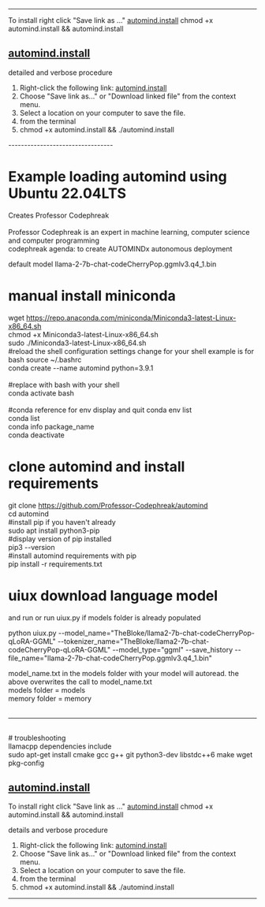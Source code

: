 -----------------------------------

To install right click "Save link as ..." [automind.install](https://raw.githubusercontent.com/Professor-Codephreak/automind/main/automind.install) chmod +x automind.install && automind.install

## [automind.install](https://raw.githubusercontent.com/Professor-Codephreak/automind/main/automind.install)

detailed and verbose procedure
1. Right-click the following link: [automind.install](https://raw.githubusercontent.com/Professor-Codephreak/automind/main/automind.install)
2. Choose "Save link as..." or "Download linked file" from the context menu.
3. Select a location on your computer to save the file.
4. from the terminal
5. chmod +x automind.install && ./automind.install


---------------------------------<br />


# Example loading automind using Ubuntu 22.04LTS<br />

Creates Professor Codephreak<br /><br />
Professor Codephreak is an expert in machine learning, computer science and computer programming<br />
codephreak agenda: to create AUTOMINDx autonomous deployment<br />

default model llama-2-7b-chat-codeCherryPop.ggmlv3.q4_1.bin<br />

# manual install miniconda<br />
wget https://repo.anaconda.com/miniconda/Miniconda3-latest-Linux-x86_64.sh<br />
chmod +x Miniconda3-latest-Linux-x86_64.sh<br />
sudo ./Miniconda3-latest-Linux-x86_64.sh<br />
#reload the shell configuration settings change for your shell example is for bash
source ~/.bashrc<br />
conda create --name automind python=3.9.1<br /><br />
#replace with bash with your shell<br />
conda activate bash<br /><br />
#conda reference for env display and quit
conda env list<br/>
conda list<br/>
conda info package_name<br/>
conda deactivate<br />

# clone automind and install requirements<br />
git clone https://github.com/Professor-Codephreak/automind<br />
cd automind<br />
#install pip if you haven't already<br />
sudo apt install python3-pip<br />
#display version of pip installed<br />
pip3 --version<br />
#install automind requirements with pip<br />
pip install -r requirements.txt<br />

# uiux download language model<br />
and run or run uiux.py if models folder is already populated<br />

python uiux.py --model_name="TheBloke/llama2-7b-chat-codeCherryPop-qLoRA-GGML" --tokenizer_name="TheBloke/llama2-7b-chat-codeCherryPop-qLoRA-GGML" --model_type="ggml" --save_history --file_name="llama-2-7b-chat-codeCherryPop.ggmlv3.q4_1.bin"<br />

model_name.txt in the models folder with your model will autoread. the above overwrites the call to model_name.txt<br />
models folder = models<br />
memory folder = memory<br /><br />

-----------------------------------
<br />
# troubleshooting<br />
llamacpp dependencies include<br />
sudo apt-get install cmake gcc g++ git python3-dev libstdc++6 make wget pkg-config<br />

## [automind.install](https://raw.githubusercontent.com/Professor-Codephreak/automind/main/automind.install)

To install right click "Save link as ..." [automind.install](https://raw.githubusercontent.com/Professor-Codephreak/automind/main/automind.install) chmod +x automind.install && automind.install

details and verbose procedure
1. Right-click the following link: [automind.install](https://raw.githubusercontent.com/Professor-Codephreak/automind/main/automind.install)
2. Choose "Save link as..." or "Download linked file" from the context menu.
3. Select a location on your computer to save the file.
4. from the terminal
5. chmod +x automind.install && ./automind.install


---------------------------------

